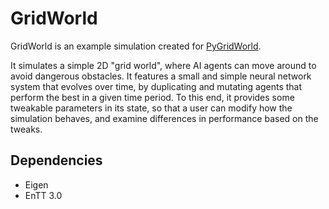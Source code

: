 # GridWorld
GridWorld is an example simulation created for
[PyGridWorld](https://github.com/MidZik/pygridworld).

It simulates a simple 2D "grid world", where AI agents can move around
to avoid dangerous obstacles. It features a small and simple neural
network system that evolves over time, by duplicating and mutating
agents that perform the best in a given time period. To this end, it
provides some tweakable parameters in its state, so that a user can
modify how the simulation behaves, and examine differences in
performance based on the tweaks.

## Dependencies
+ Eigen
+ EnTT 3.0

